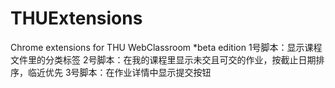 THUExtensions
=============

Chrome extensions for THU WebClassroom
*beta edition
1号脚本：显示课程文件里的分类标签
2号脚本：在我的课程里显示未交且可交的作业，按截止日期排序，临近优先
3号脚本：在作业详情中显示提交按钮
